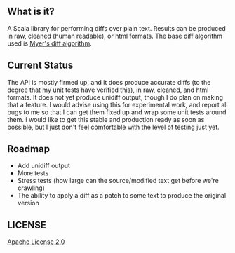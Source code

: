## What is it?

A Scala library for performing diffs over plain text. Results can be produced in raw, cleaned (human readable), or html formats. The base 
diff algorithm used is [Myer's diff algorithm](http://www.xmailserver.org/diff2.pdf).

## Current Status

The API is mostly firmed up, and it does produce accurate diffs (to the degree that my unit tests have verified this), 
in raw, cleaned, and html formats. It does not yet produce unidiff output, though I do plan on making that a feature. 
I would advise using this for experimental work, and report all bugs to me so that I can get them fixed up and wrap some
unit tests around them. I would like to get this stable and production ready as soon as possible, but I just don't feel
comfortable with the level of testing just yet.

## Roadmap

- Add unidiff output
- More tests
- Stress tests (how large can the source/modified text get before we're crawling)
- The ability to apply a diff as a patch to some text to produce the original version

## LICENSE

[Apache License 2.0](http://www.apache.org/licenses/LICENSE-2.0)
